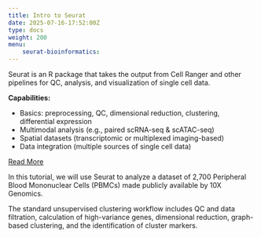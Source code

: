 ```yaml
---
title: Intro to Seurat
date: 2025-07-16-17:52:00Z
type: docs 
weight: 200
menu: 
    seurat-bioinformatics:
---
```


Seurat is an R package that takes the output from Cell Ranger and other pipelines for QC, analysis, and visualization of single cell data. 

**Capabilities:**
  * Basics: preprocessing, QC, dimensional reduction, clustering, differential expression
  * Multimodal analysis (e.g., paired scRNA-seq & scATAC-seq)
  * Spatial datasets (transcriptomic or multiplexed imaging-based)
  * Data integration (multiple sources of single cell data)

[Read More](https://satijalab.org/seurat/)


In this tutorial, we will use Seurat to analyze a dataset of 2,700 Peripheral Blood Mononuclear Cells (PBMCs) made publicly available by 10X Genomics.

The standard unsupervised clustering workflow includes QC and data filtration, calculation of high-variance genes, dimensional reduction, graph-based clustering, and the identification of cluster markers.

